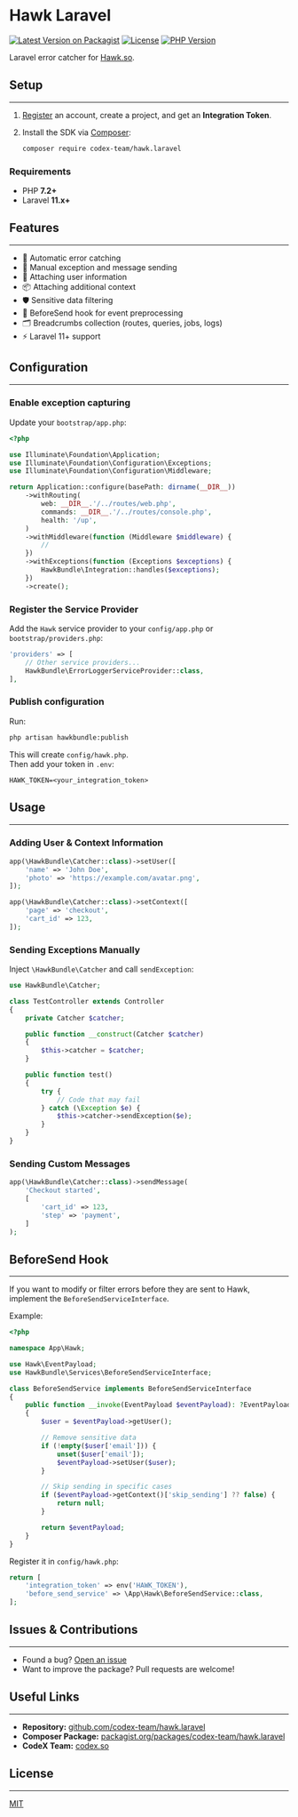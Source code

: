 # Hawk Laravel

[![Latest Version on Packagist](https://img.shields.io/packagist/v/codex-team/hawk.laravel.svg?style=flat-square)](https://packagist.org/packages/codex-team/hawk.laravel)
[![License](https://img.shields.io/badge/license-MIT-blue.svg?style=flat-square)](LICENSE)
[![PHP Version](https://img.shields.io/packagist/php-v/codex-team/hawk.laravel?style=flat-square)](https://www.php.net/)

Laravel error catcher for [Hawk.so](https://hawk.so).

## Setup

---

1. [Register](https://garage.hawk.so/sign-up) an account, create a project, and get an **Integration Token**.
2. Install the SDK via [Composer](https://getcomposer.org):

   ```bash
   composer require codex-team/hawk.laravel
   ```

### Requirements

- PHP **7.2+**
- Laravel **11.x+**

## Features

---

- 🦅 Automatic error catching
- 💎 Manual exception and message sending
- 🙂 Attaching user information
- 📦 Attaching additional context
- 🛡️ Sensitive data filtering
- 🌟 BeforeSend hook for event preprocessing
- 🗂️ Breadcrumbs collection (routes, queries, jobs, logs)
- ⚡ Laravel 11+ support

## Configuration

---

### Enable exception capturing

Update your `bootstrap/app.php`:

```php
<?php

use Illuminate\Foundation\Application;
use Illuminate\Foundation\Configuration\Exceptions;
use Illuminate\Foundation\Configuration\Middleware;

return Application::configure(basePath: dirname(__DIR__))
    ->withRouting(
        web: __DIR__.'/../routes/web.php',
        commands: __DIR__.'/../routes/console.php',
        health: '/up',
    )
    ->withMiddleware(function (Middleware $middleware) {
        //
    })
    ->withExceptions(function (Exceptions $exceptions) {
        HawkBundle\Integration::handles($exceptions);
    })
    ->create();
```

### Register the Service Provider

Add the `Hawk` service provider to your `config/app.php` or `bootstrap/providers.php`:

```php
'providers' => [
    // Other service providers...
    HawkBundle\ErrorLoggerServiceProvider::class,
],
```

### Publish configuration

Run:

```bash
php artisan hawkbundle:publish
```

This will create `config/hawk.php`.  
Then add your token in `.env`:

```env
HAWK_TOKEN=<your_integration_token>
```

## Usage

---

### Adding User & Context Information

```php
app(\HawkBundle\Catcher::class)->setUser([
    'name' => 'John Doe',
    'photo' => 'https://example.com/avatar.png',
]);

app(\HawkBundle\Catcher::class)->setContext([
    'page' => 'checkout',
    'cart_id' => 123,
]);
```

### Sending Exceptions Manually

Inject `\HawkBundle\Catcher` and call `sendException`:

```php
use HawkBundle\Catcher;

class TestController extends Controller
{
    private Catcher $catcher;

    public function __construct(Catcher $catcher)
    {
        $this->catcher = $catcher;
    }

    public function test()
    {
        try {
            // Code that may fail
        } catch (\Exception $e) {
            $this->catcher->sendException($e);
        }
    }
}
```

### Sending Custom Messages

```php
app(\HawkBundle\Catcher::class)->sendMessage(
    'Checkout started',
    [
        'cart_id' => 123,
        'step' => 'payment',
    ]
);
```

## BeforeSend Hook

---

If you want to modify or filter errors before they are sent to Hawk,  
implement the `BeforeSendServiceInterface`.

Example:

```php
<?php

namespace App\Hawk;

use Hawk\EventPayload;
use HawkBundle\Services\BeforeSendServiceInterface;

class BeforeSendService implements BeforeSendServiceInterface
{
    public function __invoke(EventPayload $eventPayload): ?EventPayload
    {
        $user = $eventPayload->getUser();

        // Remove sensitive data
        if (!empty($user['email'])) {
            unset($user['email']);
            $eventPayload->setUser($user);
        }

        // Skip sending in specific cases
        if ($eventPayload->getContext()['skip_sending'] ?? false) {
            return null;
        }

        return $eventPayload;
    }
}
```

Register it in `config/hawk.php`:

```php
return [
    'integration_token' => env('HAWK_TOKEN'),
    'before_send_service' => \App\Hawk\BeforeSendService::class,
];
```

## Issues & Contributions

---

- Found a bug? [Open an issue](https://github.com/codex-team/hawk.laravel/issues)
- Want to improve the package? Pull requests are welcome!

## Useful Links

---

- **Repository:** [github.com/codex-team/hawk.laravel](https://github.com/codex-team/hawk.laravel)
- **Composer Package:** [packagist.org/packages/codex-team/hawk.laravel](https://packagist.org/packages/codex-team/hawk.laravel)
- **CodeX Team:** [codex.so](https://codex.so)

## License

---

[MIT](LICENSE)
